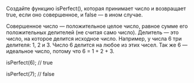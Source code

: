 Создайте функцию isPerfect(), которая принимает число и возвращает true, если оно совершенное, и false — в ином случае.

Совершенное число — положительное целое число, равное сумме его положительных делителей (не считая само число). Делитель — это число, на которое делится исходное число. Например, у числа 6 три делителя: 1, 2 и 3. Число 6 делится на любое из этих чисел. Так же 6 — идеальное число, потому что 6 = 1 + 2 + 3.

isPerfect(6); // true

isPerfect(7); // false

